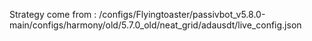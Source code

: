 Strategy come from : /configs/Flyingtoaster/passivbot_v5.8.0-main/configs/harmony/old/5.7.0_old/neat_grid/adausdt/live_config.json